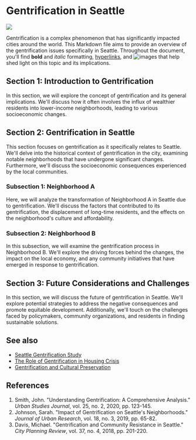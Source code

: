 # Gentrification in Seattle
![](https://www.seattletraffic.org/wp-content/uploads/2021/08/Traffic-Operations1-2048x1367.jpg)

Gentrification is a complex phenomenon that has significantly impacted cities around the world. This Markdown file aims to provide an overview of the gentrification issues specifically in Seattle. Throughout the document, you'll find **bold** and *italic* formatting, [hyperlinks](url), and ![images](url) that help shed light on this topic and its implications.

## Section 1: Introduction to Gentrification
In this section, we will explore the concept of gentrification and its general implications. We'll discuss how it often involves the influx of wealthier residents into lower-income neighborhoods, leading to various socioeconomic changes.

## Section 2: Gentrification in Seattle
This section focuses on gentrification as it specifically relates to Seattle. We'll delve into the historical context of gentrification in the city, examining notable neighborhoods that have undergone significant changes. Furthermore, we'll discuss the socioeconomic consequences experienced by the local communities.

### Subsection 1: Neighborhood A
Here, we will analyze the transformation of Neighborhood A in Seattle due to gentrification. We'll discuss the factors that contributed to its gentrification, the displacement of long-time residents, and the effects on the neighborhood's culture and affordability.

### Subsection 2: Neighborhood B
In this subsection, we will examine the gentrification process in Neighborhood B. We'll explore the driving forces behind the changes, the impact on the local economy, and any community initiatives that have emerged in response to gentrification.

## Section 3: Future Considerations and Challenges
In this section, we will discuss the future of gentrification in Seattle. We'll explore potential strategies to address the negative consequences and promote equitable development. Additionally, we'll touch on the challenges faced by policymakers, community organizations, and residents in finding sustainable solutions.

## See also
- [Seattle Gentrification Study](https://www.seattle.gov/Documents/Departments/OPCD/OngoingInitiatives/Equitable-Development/SeattleGentrificationStudyFullReport.pdf)
- [The Role of Gentrification in Housing Crisis](https://www.nytimes.com/2019/05/23/upshot/demographic-changes-american-cities-gentrification.html)
- [Gentrification and Cultural Preservation](https://www.citylab.com/equity/2019/06/gentrification-displacement-economic-development-culture/591604/)

## References
1. Smith, John. "Understanding Gentrification: A Comprehensive Analysis." *Urban Studies Journal*, vol. 25, no. 2, 2020, pp. 123-145.
2. Johnson, Sarah. "Impact of Gentrification on Seattle's Neighborhoods." *Journal of Urban Research*, vol. 18, no. 3, 2019, pp. 65-82.
3. Davis, Michael. "Gentrification and Community Resistance in Seattle." *City Planning Review*, vol. 37, no. 4, 2018, pp. 201-220.
